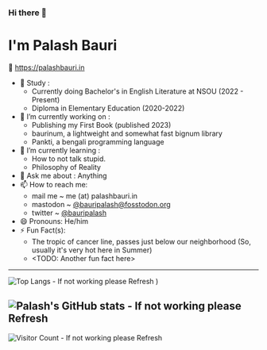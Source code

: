 ### Hi there 👋
# I'm Palash Bauri

🌾 <https://palashbauri.in>

- 🏫 Study : 
    * Currently doing Bachelor's in English Literature at NSOU (2022 - Present)
    * Diploma in Elementary Education (2020-2022)
- 🔭 I’m currently working on : 
    * Publishing my First Book (published 2023)
    * baurinum, a lightweight and somewhat fast bignum library
    * Pankti, a bengali programming language 
- 🌱 I’m currently learning :
    * How to not talk stupid.
    * Philosophy of Reality
- 💬 Ask me about : Anything
- 📫 How to reach me: 
    * mail me ~ me (at) palashbauri.in
    * mastodon ~ [@bauripalash@fosstodon.org](https://fosstodon.org/@bauripalash)
    * twitter ~ [@bauripalash](https://twitter.com/bauripalash)
- 😄 Pronouns: He/him
- ⚡ Fun Fact(s):
    * The tropic of cancer line, passes just below our neighborhood (So, usually it's very hot here in Summer)
    * <TODO: Another fun fact here>

---
![Top Langs - If not working please Refresh )](https://readme-stats-palash.vercel.app/api/top-langs/?username=bauripalash&hide=C%2B%2B,html,javascript,css,svelte,ANTLR,XSLT,Latte&layout=compact&langs_count=12&exclude_repo=yarn) 

![Palash's GitHub stats - If not working please Refresh](https://readme-stats-palash.vercel.app/api?username=bauripalash&count_private=true&show_icons=true)
---
![Visitor Count - If not working please Refresh](https://profile-counter.glitch.me/bauripalash/count.svg)

<!--
**bauripalash/bauripalash** is a ✨ _special_ ✨ repository because its `README.md` (this file) appears on your GitHub profile.

Here are some ideas to get you started:

- 🔭 I’m currently working on ...
- 🌱 I’m currently learning ...
- 👯 I’m looking to collaborate on ...
- 🤔 I’m looking for help with ...
- 💬 Ask me about ...
- 📫 How to reach me: ...
- 😄 Pronouns: ...
- ⚡ Fun fact: ...
-->
